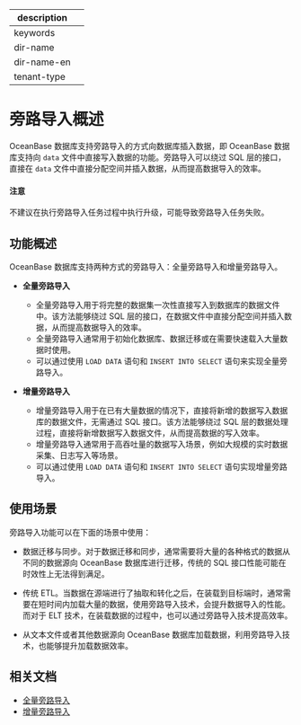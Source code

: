|description||
|---|---|
|keywords||
|dir-name||
|dir-name-en||
|tenant-type||

# 旁路导入概述

OceanBase 数据库支持旁路导入的方式向数据库插入数据，即 OceanBase 数据库支持向 `data` 文件中直接写入数据的功能。旁路导入可以绕过 SQL 层的接口，直接在 `data` 文件中直接分配空间并插入数据，从而提高数据导入的效率。

<main id="notice" type='notice'>
  <h4>注意</h4>
  <p>不建议在执行旁路导入任务过程中执行升级，可能导致旁路导入任务失败。</p>
</main>

## 功能概述

OceanBase 数据库支持两种方式的旁路导入：全量旁路导入和增量旁路导入。

* **全量旁路导入**

  * 全量旁路导入用于将完整的数据集一次性直接写入到数据库的数据文件中。该方法能够绕过 SQL 层的接口，在数据文件中直接分配空间并插入数据，从而提高数据导入的效率。
  * 全量旁路导入通常用于初始化数据库、数据迁移或在需要快速载入大量数据时使用。
  * 可以通过使用 `LOAD DATA` 语句和 `INSERT INTO SELECT` 语句来实现全量旁路导入。

* **增量旁路导入**
  
  * 增量旁路导入用于在已有大量数据的情况下，直接将新增的数据写入数据库的数据文件，无需通过 SQL 接口。该方法能够绕过 SQL 层的数据处理过程，直接将新增数据写入数据文件，从而提高数据的写入效率。
  * 增量旁路导入通常用于高吞吐量的数据写入场景，例如大规模的实时数据采集、日志写入等场景。
  * 可以通过使用 `LOAD DATA` 语句和 `INSERT INTO SELECT` 语句实现增量旁路导入。

## 使用场景

旁路导入功能可以在下面的场景中使用：

* 数据迁移与同步。对于数据迁移和同步，通常需要将大量的各种格式的数据从不同的数据源向 OceanBase 数据库进行迁移，传统的 SQL 接口性能可能在时效性上无法得到满足。

* 传统 ETL。当数据在源端进行了抽取和转化之后，在装载到目标端时，通常需要在短时间内加载大量的数据，使用旁路导入技术，会提升数据导入的性能。而对于 ELT 技术，在装载数据的过程中，也可以通过旁路导入技术提高效率。

* 从文本文件或者其他数据源向 OceanBase 数据库加载数据，利用旁路导入技术，也能够提升加载数据效率。

## 相关文档

* [全量旁路导入](200.full-bypass-import.md)
* [增量旁路导入](300.incremental-bypass-import.md)